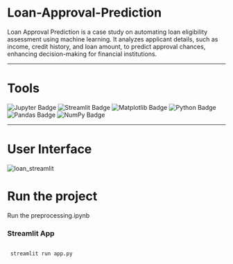 # Loan-Approval-Prediction

Loan Approval Prediction is a case study on automating loan eligibility assessment using machine learning. It analyzes applicant details, such as income, credit history, and loan amount, to predict approval chances, enhancing decision-making for financial institutions.

---

# Tools
<img src="https://img.shields.io/badge/Jupyter_Notebook-Interactive_Environment-orange?style=flat-square" alt="Jupyter Badge">
<img src="https://img.shields.io/badge/Streamlit-ML_App_Framework-red?style=flat-square" alt="Streamlit Badge">
<img src="https://img.shields.io/badge/Matplotlib-Data_Visualization-blue?style=flat-square" alt="Matplotlib Badge">
<img src="https://img.shields.io/badge/Python-Programming_Language-blue?style=flat-square" alt="Python Badge">
<img src="https://img.shields.io/badge/Pandas-Data_Analysis-purple?style=flat-square" alt="Pandas Badge">
<img src="https://img.shields.io/badge/NumPy-Scientific_Computing-teal?style=flat-square" alt="NumPy Badge">

---
# User Interface

![loan_streamlit](https://github.com/user-attachments/assets/1e6aca88-c10b-403a-99f5-96b3d4fae017)

# Run the project
Run the preprocessing.ipynb 

### Streamlit App

```markdown

 streamlit run app.py

```

